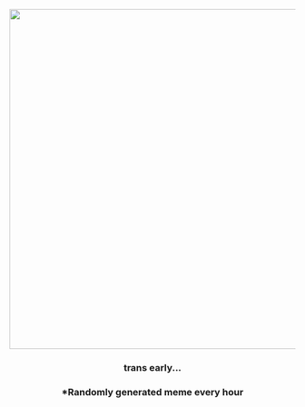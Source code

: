 <p align="center">
        <img src="https://i.redd.it/atxeidk25ek91.gif" width="600" height="600">
        </p>
        <h3 align="center">trans early...</h3>
        <h3 align="center">*Randomly generated meme every hour</h3>
    